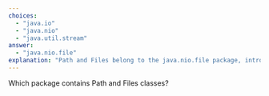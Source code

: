 ```yaml
---
choices:
  - "java.io"
  - "java.nio"
  - "java.util.stream"
answer:
  - "java.nio.file"
explanation: "Path and Files belong to the java.nio.file package, introduced in Java NIO."
---
```


Which package contains Path and Files classes?
